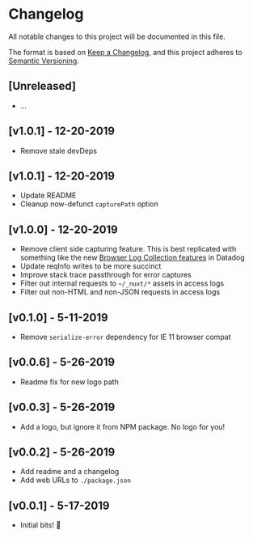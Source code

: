 # Changelog

All notable changes to this project will be documented in this file.

The format is based on [Keep a Changelog](https://keepachangelog.com/en/1.0.0/),
and this project adheres to [Semantic Versioning](https://semver.org/spec/v2.0.0.html).

## [Unreleased]

- ...

## [v1.0.1] - 12-20-2019

- Remove stale devDeps

## [v1.0.1] - 12-20-2019

- Update README
- Cleanup now-defunct `capturePath` option

## [v1.0.0] - 12-20-2019

- Remove client side capturing feature. This is best replicated with something like the new [Browser Log Collection features](https://docs.datadoghq.com/logs/log_collection/javascript/?tab=us) in Datadog
- Update reqInfo writes to be more succinct
- Improve stack trace passthrough for error captures
- Filter out internal requests to `~/_nuxt/*` assets in access logs
- Filter out non-HTML and non-JSON requests in access logs

## [v0.1.0] - 5-11-2019

- Remove `serialize-error` dependency for IE 11 browser compat

## [v0.0.6] - 5-26-2019

- Readme fix for new logo path

## [v0.0.3] - 5-26-2019

- Add a logo, but ignore it from NPM package. No logo for you!

## [v0.0.2] - 5-26-2019

- Add readme and a changelog
- Add web URLs to `./package.json`

## [v0.0.1] - 5-17-2019

- Initial bits! 🎉
